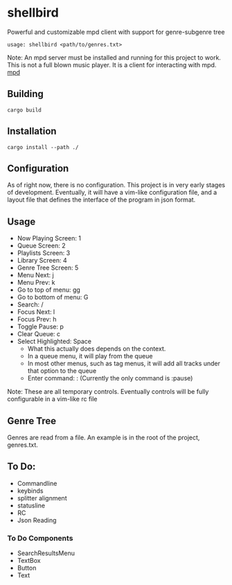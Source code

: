 # shellbird
Powerful and customizable mpd client with support for genre-subgenre tree

	usage: shellbird <path/to/genres.txt>

Note: An mpd server must be installed and running for this project to work. This
is not a full blown music player. It is a client for interacting with mpd.
[mpd](https://www.musicpd.org/)

## Building
	cargo build

## Installation
	cargo install --path ./

## Configuration
As of right now, there is no configuration. This project is in very early stages
of development. Eventually, it will have a vim-like configuration file, and a
layout file that defines the interface of the program in json format.

## Usage
* Now Playing Screen: 1
* Queue Screen: 2
* Playlists Screen: 3
* Library Screen: 4
* Genre Tree Screen: 5
* Menu Next: j
* Menu Prev: k
* Go to top of menu: gg
* Go to bottom of menu: G
* Search: /
* Focus Next: l
* Focus Prev: h
* Toggle Pause: p
* Clear Queue: c
* Select Highlighted: Space
	- What this actually does depends on the context.
	- In a queue menu, it will play from the queue
	- In most other menus, such as tag menus, it will add all tracks under that option to the queue
	- Enter command: : (Currently the only command is :pause)

Note: These are all temporary controls. Eventually controls will be fully configurable in a vim-like rc file

## Genre Tree
Genres are read from a file. An example is in the root of the project, genres.txt.


## To Do:
* Commandline
* keybinds
* splitter alignment
* statusline
* RC
* Json Reading

### To Do Components
* SearchResultsMenu
* TextBox
* Button
* Text
